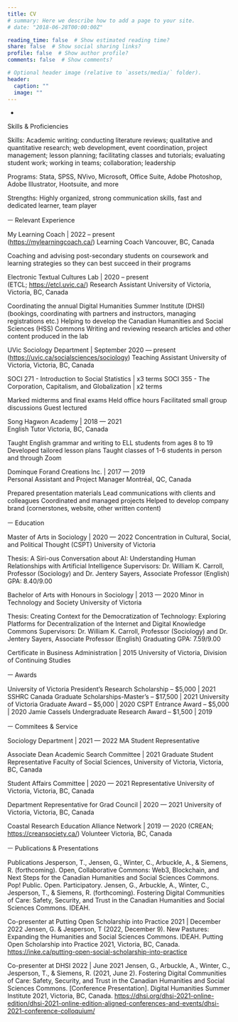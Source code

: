 ```yaml
---
title: CV
# summary: Here we describe how to add a page to your site.
# date: "2018-06-28T00:00:00Z"

reading_time: false  # Show estimated reading time?
share: false  # Show social sharing links?
profile: false  # Show author profile?
comments: false  # Show comments?

# Optional header image (relative to `assets/media/` folder).
header:
  caption: ""
  image: ""
---
```


-
Skills & Proficiencies

Skills: Academic writing; conducting literature reviews; qualitative and quantitative research; web development, event coordination, project management; lesson planning; facilitating classes and tutorials; evaluating student work; working in teams; collaboration; leadership

Programs: Stata, SPSS, NVivo, Microsoft, Office Suite, Adobe Photoshop, Adobe Illustrator, Hootsuite, and more

Strengths: Highly organized, strong communication skills, fast and dedicated learner, team player

ㅡ
Relevant Experience

My Learning Coach | 2022 – present          
(https://mylearningcoach.ca/)
Learning Coach
Vancouver, BC, Canada

Coaching and advising post-secondary students on coursework and learning strategies so they can best succeed in their programs

Electronic Textual Cultures Lab | 2020 – present          
(ETCL; https://etcl.uvic.ca/)
Research Assistant
University of Victoria, Victoria, BC, Canada

Coordinating the annual Digital Humanities Summer Institute (DHSI) (bookings, coordinating with partners and instructors, managing registrations etc.)
Helping to develop the Canadian Humanities and Social Sciences (HSS) Commons
Writing and reviewing research articles and other content produced in the lab

UVic Sociology Department | September 2020 — present
(https://uvic.ca/socialsciences/sociology) 
Teaching Assistant 
University of Victoria, Victoria, BC, Canada

SOCI 271 - Introduction to Social Statistics | x3 terms
SOCI 355 - The Corporation, Capitalism, and Globalization | x2 terms

Marked midterms and final exams
Held office hours
Facilitated small group discussions
Guest lectured 

Song Hagwon Academy | 2018 — 2021                        
English Tutor 
Victoria, BC, Canada

Taught English grammar and writing to ELL students from ages 8 to 19
Developed tailored lesson plans
Taught classes of 1-6 students in person and through Zoom

Dominque Forand Creations Inc. | 2017 — 2019                       
Personal Assistant and Project Manager
Montréal, QC, Canada

Prepared presentation materials
Lead communications with clients and colleagues
Coordinated and managed projects
Helped to develop company brand (cornerstones, website, other written content)

ㅡ
Education

Master of Arts in Sociology | 2020 — 2022
Concentration in Cultural, Social, and Political Thought (CSPT)
University of Victoria

Thesis: A Siri-ous Conversation about AI: Understanding Human Relationships with Artificial Intelligence
 Supervisors: Dr. William K. Carroll, Professor (Sociology) and Dr. Jentery Sayers, Associate Professor (English)
GPA: 8.40/9.00

Bachelor of Arts with Honours in Sociology | 2013 —  2020
Minor in Technology and Society
University of Victoria

Thesis: Creating Context for the Democratization of Technology: Exploring Platforms for Decentralization of the Internet and Digital Knowledge Commons
Supervisors: Dr. William K. Carroll, Professor (Sociology) and Dr. Jentery Sayers, Associate Professor (English)
Graduating GPA: 7.59/9.00

Certificate in Business Administration | 2015
University of Victoria, Division of Continuing Studies

ㅡ
Awards

University of Victoria
President’s Research Scholarship – $5,000 | 2021
SSHRC Canada Graduate Scholarships-Master’s – $17,500 | 2021
University of Victoria Graduate Award – $5,000 | 2020
CSPT Entrance Award – $5,000 | 2020
Jamie Cassels Undergraduate Research Award – $1,500 | 2019

ㅡ
Commitees & Service

Sociology Department | 2021 — 2022
MA Student Representative

Associate Dean Academic Search Committee | 2021 
Graduate Student Representative 
Faculty of Social Sciences, University of Victoria, Victoria, BC, Canada
 
Student Affairs Committee | 2020 — 2021
Representative
University of Victoria, Victoria, BC, Canada
 
Department Representative for Grad Council | 2020 — 2021
University of Victoria, Victoria, BC, Canada
 
Coastal Research Education Alliance Network | 2019 — 2020
(CREAN; https://creansociety.ca/) 
Volunteer
Victoria, BC, Canada

ㅡ
Publications & Presentations

Publications
Jesperson, T., Jensen, G., Winter, C., Arbuckle, A., & Siemens, R. (forthcoming). Open, Collaborative Commons: Web3, Blockchain, and Next Steps for the Canadian Humanities and Social Sciences Commons. Pop! Public. Open. Participatory.
Jensen, G., Arbuckle, A., Winter, C., Jesperson, T., & Siemens, R. (forthcoming). Fostering Digital Communities of Care: Safety, Security, and Trust in the Canadian Humanities and Social Sciences Commons. IDEAH.

Co-presenter at Putting Open Scholarship into Practice 2021 | December 2022
Jensen, G. & Jesperson, T (2022, December 9). New Pastures: Expanding the Humanities and Social Sciences Commons. IDEAH. Putting Open Scholarship into Practice 2021, Victoria, BC, Canada. https://inke.ca/putting-open-social-scholarship-into-practice
 
Co-presenter at DHSI 2022 | June 2021
Jensen, G., Arbuckle, A., Winter, C., Jesperson, T., & Siemens, R. (2021, June 2). Fostering Digital Communities of Care: Safety, Security, and Trust in the Canadian Humanities and Social Sciences Commons. [Conference Presentation]. Digital Humanities Summer Institute 2021, Victoria, BC, Canada. https://dhsi.org/dhsi-2021-online-edition/dhsi-2021-online-edition-aligned-conferences-and-events/dhsi-2021-conference-colloquium/





